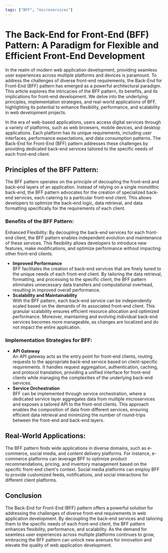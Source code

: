 ```yaml
---
tags: ["BFF", "microservices"]
---
```


# The Back-End for Front-End (BFF) Pattern: A Paradigm for Flexible and Efficient Front-End Development

In the realm of modern web application development, providing seamless user experiences across multiple platforms and devices is paramount. To address the challenges of diverse front-end requirements, the Back-End for Front-End (BFF) pattern has emerged as a powerful architectural paradigm. This article explores the intricacies of the BFF pattern, its benefits, and its implications for front-end development. We delve into the underlying principles, implementation strategies, and real-world applications of BFF, highlighting its potential to enhance flexibility, performance, and scalability in web development projects.

In the era of web-based applications, users access digital services through a variety of platforms, such as web browsers, mobile devices, and desktop applications. Each platform has its unique requirements, including user interfaces, performance expectations, and data consumption patterns. The Back-End for Front-End (BFF) pattern addresses these challenges by providing dedicated back-end services tailored to the specific needs of each front-end client.

## Principles of the BFF Pattern:
The BFF pattern operates on the principle of decoupling the front-end and back-end layers of an application. Instead of relying on a single monolithic back-end, the BFF pattern advocates for the creation of specialized back-end services, each catering to a particular front-end client. This allows developers to optimize the back-end logic, data retrieval, and data formatting specifically for the requirements of each client.

### Benefits of the BFF Pattern:
Enhanced Flexibility: By decoupling the back-end services for each front-end client, the BFF pattern enables independent evolution and maintenance of these services. This flexibility allows developers to introduce new features, make modifications, and optimize performance without impacting other front-end clients.

* __Improved Performance__\
BFF facilitates the creation of back-end services that are finely tuned to the unique needs of each front-end client. By tailoring the data retrieval, formatting, and processing to the specific client, the BFF pattern eliminates unnecessary data transfers and computational overhead, resulting in improved overall performance.
* __Scalability and Maintainability__\
With the BFF pattern, each back-end service can be independently scaled based on the demands of its associated front-end client. This granular scalability ensures efficient resource allocation and optimized performance. Moreover, maintaining and evolving individual back-end services becomes more manageable, as changes are localized and do not impact the entire application.

### Implementation Strategies for BFF:
* __API Gateway__\
An API gateway acts as the entry point for front-end clients, routing requests to the appropriate back-end service based on client-specific requirements. It handles request aggregation, authentication, caching, and protocol translation, providing a unified interface for front-end clients while managing the complexities of the underlying back-end services.
* __Service Orchestration__\
BFF can be implemented through service orchestration, where a dedicated service layer aggregates data from multiple microservices and exposes a tailored API to the front-end clients. This approach enables the composition of data from different services, ensuring efficient data retrieval and minimizing the number of round-trips between the front-end and back-end layers.

## Real-World Applications:
The BFF pattern finds wide applications in diverse domains, such as e-commerce, social media, and content delivery platforms. For instance, e-commerce platforms can leverage BFF to optimize product recommendations, pricing, and inventory management based on the specific front-end client's context. Social media platforms can employ BFF to provide customized feeds, notifications, and social interactions for different client platforms.

## Conclusion
The Back-End for Front-End (BFF) pattern offers a powerful solution for addressing the challenges of diverse front-end requirements in web application development. By decoupling the back-end services and tailoring them to the specific needs of each front-end client, the BFF pattern enhances flexibility, performance, and scalability. As the demand for seamless user experiences across multiple platforms continues to grow, embracing the BFF pattern can unlock new avenues for innovation and elevate the quality of web application development.